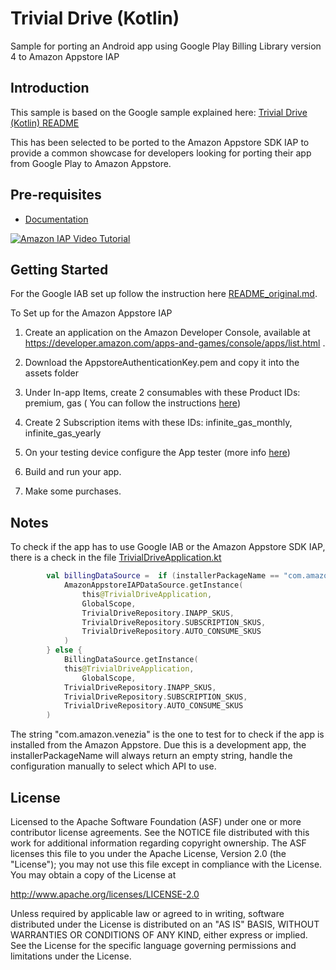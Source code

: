 Trivial Drive (Kotlin)
======================

Sample for porting an Android app using Google Play Billing Library version 4 to Amazon Appstore IAP

Introduction
------------

This sample is based on the Google sample explained here: [Trivial Drive (Kotlin) README](README_original.md)

This has been selected to be ported to the Amazon Appstore SDK IAP to provide a common showcase for developers
looking for porting their app from Google Play to Amazon Appstore.

Pre-requisites
--------------

- [Documentation](https://developer.amazon.com/docs/in-app-purchasing/iap-get-started.html)

[![Amazon IAP Video Tutorial](https://img.youtube.com/vi/cmPAY16wGb0/0.jpg)](https://www.youtube.com/watch?v=cmPAY16wGb0)

Getting Started
---------------

For the Google IAB set up follow the instruction here [README_original.md](README_original.md).

To Set up for the Amazon Appstore IAP

1. Create an application on the Amazon Developer Console, available at
   https://developer.amazon.com/apps-and-games/console/apps/list.html .

2. Download the AppstoreAuthenticationKey.pem and copy it into the assets folder

3. Under In-app Items, create 2 consumables with these Product IDs:
   premium, gas ( You can follow the instructions [here](https://developer.amazon.com/docs/in-app-purchasing/iap-create-and-submit-iap-items.html))

4. Create 2 Subscription items with these IDs:
   infinite_gas_monthly, infinite_gas_yearly

5. On your testing device configure the App tester (more info [here](https://developer.amazon.com/docs/in-app-purchasing/iap-testing-overview.html))

6. Build and run your app.

7. Make some purchases.


Notes
-----

To check if the app has to use Google IAB or the Amazon Appstore SDK IAP, there is a check in the file
[TrivialDriveApplication.kt](app/src/main/java/com/sample/android/trivialdrivesample/TrivialDriveApplication.kt)

```kotlin
        val billingDataSource =  if (installerPackageName == "com.amazon.venezia" || installerPackageName.isNullOrEmpty()) {
            AmazonAppstoreIAPDataSource.getInstance(
                this@TrivialDriveApplication,
                GlobalScope,
                TrivialDriveRepository.INAPP_SKUS,
                TrivialDriveRepository.SUBSCRIPTION_SKUS,
                TrivialDriveRepository.AUTO_CONSUME_SKUS
            )
        } else {
            BillingDataSource.getInstance(
            this@TrivialDriveApplication,
                GlobalScope,
            TrivialDriveRepository.INAPP_SKUS,
            TrivialDriveRepository.SUBSCRIPTION_SKUS,
            TrivialDriveRepository.AUTO_CONSUME_SKUS
        )
```
The string "com.amazon.venezia" is the one to test for to check if the app is installed from the Amazon Appstore.
Due this is a development app, the installerPackageName will always return an empty string, handle the configuration manually to
select which API to use.

License
-------
Licensed to the Apache Software Foundation (ASF) under one or more contributor
license agreements.  See the NOTICE file distributed with this work for
additional information regarding copyright ownership.  The ASF licenses this
file to you under the Apache License, Version 2.0 (the "License"); you may not
use this file except in compliance with the License.  You may obtain a copy of
the License at

  http://www.apache.org/licenses/LICENSE-2.0

Unless required by applicable law or agreed to in writing, software
distributed under the License is distributed on an "AS IS" BASIS, WITHOUT
WARRANTIES OR CONDITIONS OF ANY KIND, either express or implied.  See the
License for the specific language governing permissions and limitations under
the License.

